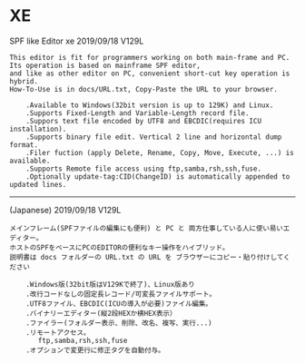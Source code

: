 # XE
SPF like Editor xe           2019/09/18 V129L

    This editor is fit for programmers working on both main-frame and PC.
    Its operation is based on mainframe SPF editor,
    and like as other editor on PC, convenient short-cut key operation is hybrid.
    How-To-Use is in docs/URL.txt, Copy-Paste the URL to your browser.

        .Available to Windows(32bit version is up to 129K) and Linux.
        .Supports Fixed-Length and Variable-Length record file.
        .Suppors text file encoded by UTF8 and EBCDIC(requires ICU installation).
        .Supports binary file edit. Vertical 2 line and horizontal dump format.
        .Filer fuction (apply Delete, Rename, Copy, Move, Execute, ...) is available.
        .Supports Remote file access using ftp,samba,rsh,ssh,fuse.
        .Optionally update-tag:CID(ChangeID) is automatically appended to updated lines.
*********************************************************************************************
(Japanese)                   2019/09/18 V129L

    メインフレーム(SPFファイルの編集にも便利) と PC と 両方仕事している人に使い易いエディター。
    ホストのSPFをベースにPCのEDITORの便利なキー操作をハイブリッド。
    説明書は docs フォルダーの URL.txt の URL を ブラウザーにコピー・貼り付けしてください

        .Windows版(32bit版はV129Kで終了)、Linux版あり
        .改行コードなしの固定長レコード/可変長ファイルサポート。
        .UTF8ファイル、EBCDIC(ICUの導入が必要)ファイル編集。
        .バイナリーエディター(縦2段HEXか横HEX表示）
        .ファイラー(フォルダー表示、削除、改名、複写、実行...)
        .リモートアクセス。
           ftp,samba,rsh,ssh,fuse
        .オプションで変更行に修正タグを自動付与。
